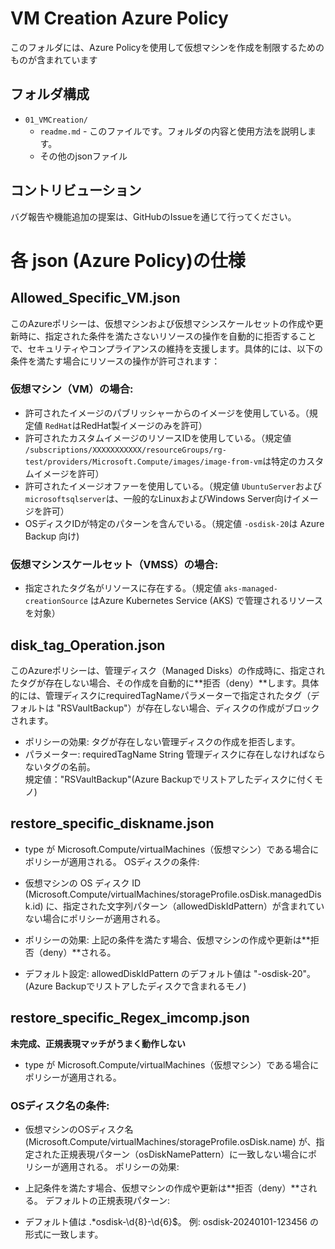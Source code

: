 # VM Creation Azure Policy

このフォルダには、Azure Policyを使用して仮想マシンを作成を制限するためのものが含まれています

## フォルダ構成

- `01_VMCreation/`
    - `readme.md` - このファイルです。フォルダの内容と使用方法を説明します。
    - その他のjsonファイル 

## コントリビューション

バグ報告や機能追加の提案は、GitHubのIssueを通じて行ってください。

# 各 json (Azure Policy)の仕様

## Allowed_Specific_VM.json
このAzureポリシーは、仮想マシンおよび仮想マシンスケールセットの作成や更新時に、指定された条件を満たさないリソースの操作を自動的に拒否することで、セキュリティやコンプライアンスの維持を支援します。具体的には、以下の条件を満たす場合にリソースの操作が許可されます：

### 仮想マシン（VM）の場合:
+ 許可されたイメージのパブリッシャーからのイメージを使用している。（規定値 ```RedHat```はRedHat製イメージのみを許可）
+ 許可されたカスタムイメージのリソースIDを使用している。（規定値 ```/subscriptions/XXXXXXXXXXX/resourceGroups/rg-test/providers/Microsoft.Compute/images/image-from-vm```は特定のカスタムイメージを許可）
+ 許可されたイメージオファーを使用している。（規定値 ```UbuntuServer```および```microsoftsqlserver```は、一般的なLinuxおよびWindows Server向けイメージを許可）
+ OSディスクIDが特定のパターンを含んでいる。（規定値 ```-osdisk-20```は Azure Backup 向け)


### 仮想マシンスケールセット（VMSS）の場合:
+ 指定されたタグ名がリソースに存在する。（規定値 ```aks-managed-creationSource``` はAzure Kubernetes Service (AKS) で管理されるリソースを対象）


## disk_tag_Operation.json

このAzureポリシーは、管理ディスク（Managed Disks）の作成時に、指定されたタグが存在しない場合、その作成を自動的に**拒否（deny）**します。具体的には、管理ディスクにrequiredTagNameパラメーターで指定されたタグ（デフォルトは "RSVaultBackup"）が存在しない場合、ディスクの作成がブロックされます。

+ ポリシーの効果:
  タグが存在しない管理ディスクの作成を拒否します。
+ パラメーター:
requiredTagName	String	管理ディスクに存在しなければならないタグの名前。	
規定値："RSVaultBackup"(Azure Backupでリストアしたディスクに付くモノ)


## restore_specific_diskname.json
+ type が Microsoft.Compute/virtualMachines（仮想マシン）である場合にポリシーが適用される。
OSディスクの条件:

+ 仮想マシンの OS ディスク ID (Microsoft.Compute/virtualMachines/storageProfile.osDisk.managedDisk.id) に、指定された文字列パターン（allowedDiskIdPattern）が含まれていない場合にポリシーが適用される。

+ ポリシーの効果:
  上記の条件を満たす場合、仮想マシンの作成や更新は**拒否（deny）**される。

+ デフォルト設定:
  allowedDiskIdPattern のデフォルト値は "-osdisk-20"。(Azure Backupでリストアしたディスクで含まれるモノ)


##  restore_specific_Regex_imcomp.json
**未完成、正規表現マッチがうまく動作しない**
+ type が Microsoft.Compute/virtualMachines（仮想マシン）である場合にポリシーが適用される。

### OSディスク名の条件:
+ 仮想マシンのOSディスク名 (Microsoft.Compute/virtualMachines/storageProfile.osDisk.name) が、指定された正規表現パターン（osDiskNamePattern）に一致しない場合にポリシーが適用される。
ポリシーの効果:

+ 上記条件を満たす場合、仮想マシンの作成や更新は**拒否（deny）**される。
デフォルトの正規表現パターン:

+ デフォルト値は .*osdisk-\d{8}-\d{6}$。
例: osdisk-20240101-123456 の形式に一致します。
